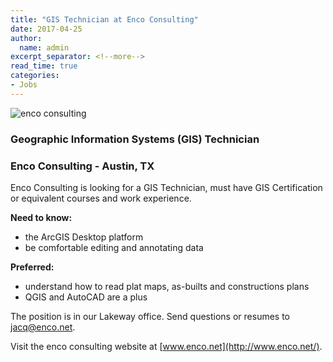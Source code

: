 ```yaml
---
title: "GIS Technician at Enco Consulting"
date: 2017-04-25
author:
  name: admin
excerpt_separator: <!--more-->
read_time: true
categories:
- Jobs
---
```

![enco consulting](/blog/enco.png)

### Geographic Information Systems (GIS) Technician
### Enco Consulting - Austin, TX

Enco Consulting is looking for a GIS Technician, must have GIS Certification or equivalent courses and work experience.
<!--more-->

**Need to know:**
- the ArcGIS Desktop platform
- be comfortable editing and annotating data

**Preferred:**
- understand how to read plat maps, as-builts and constructions plans
- QGIS and AutoCAD are a plus

The position is in our Lakeway office.
Send questions or resumes to  <jacq@enco.net>.

Visit the enco consulting website at  [www.enco.net](http://www.enco.net/).
